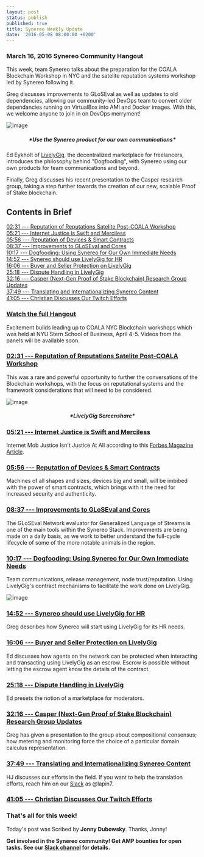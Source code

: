 ```yaml
---
layout: post
status: publish
published: true
title: Synereo Weekly Update
date: '2016-05-08 08:00:00 +0200'
---
```


### March 16, 2016 Synereo Community Hangout

This week, team Synereo talks about the preparation for the COALA Blockchain Workshop in NYC and the satelite reputation systems workshop led by Synereo following it. 

Greg discusses improvements to GLoSEval as well as updates to old dependencies, allowing our community-led DevOps team to convert older dependancies running on VirtualBox into AMI and Docker images. With this, we welcome anyone to join in on DevOps merryment!

![image](https://upload.wikimedia.org/wikipedia/commons/thumb/7/70/Dog_food_aisle.JPG/320px-Dog_food_aisle.JPG)<br>

<h5 style="text-align: center;" markdown="1">*Use the Synereo product for our own communications*</h5>

Ed Eykholt of [LivelyGig](http://livelygig.com), the decentralized marketplace for freelancers, introduces the philosophy behind "Dogfooding", with Synereo using our own products for team communications and beyond.

Finally, Greg discusses his recent presentation to the Casper research group, taking a step further towards the creation of our new, scalable Proof of Stake blockchain.

## Contents in Brief

[02:31 --- Reputation of Reputations Satelite Post-COALA Workshop](https://youtu.be/s3Qaue8rHuM?t=2m31s)<br>
[05:21 --- Internet Justice is Swift and Merciless](https://youtu.be/s3Qaue8rHuM?t=5m21s)<br>
[05:56 --- Reputation of Devices & Smart Contracts](https://youtu.be/s3Qaue8rHuM?t=5m56s)<br>
[08:37 --- Improvements to GLoSEval and Cores](https://youtu.be/s3Qaue8rHuM?t=8m37s)<br>
[10:17 --- Dogfooding: Using Synereo for Our Own Immediate Needs](https://youtu.be/s3Qaue8rHuM?t=10m17s)<br>
[14:52 --- Synereo should use LivelyGig for HR](https://youtu.be/s3Qaue8rHuM?t=14m52s)<br>
[16:06 --- Buyer and Seller Protection on LivelyGig](https://youtu.be/s3Qaue8rHuM?t=966)<br>
[25:18 --- Dispute Handling in LivelyGig](https://www.youtube.com/watch?v=s3Qaue8rHuM&feature=youtu.be&t=1518)<br>
[32:16 --- Casper (Next-Gen Proof of Stake Blockchain) Research Group Updates](https://www.youtube.com/watch?v=s3Qaue8rHuM&feature=youtu.be&t=1936)<br>
[37:49 --- Translating and Internationalizing Synereo Content](https://youtu.be/s3Qaue8rHuM?t=2263)<br>
[41:05 --- Christian Discusses Our Twitch Efforts](https://www.youtube.com/watch?v=s3Qaue8rHuM&feature=youtu.be&t=2464)<br>

### [Watch the full Hangout](https://youtu.be/s3Qaue8rHuM?t=14m52s)

Excitement builds leading up to COALA NYC Blockchain workshops which was held at NYU Stern School of Business, April 4-5. Videos from the panels will be available soon.

### [02:31 --- Reputation of Reputations Satelite Post-COALA Workshop](https://youtu.be/s3Qaue8rHuM?t=2m31s)<br>
This was a rare and powerful opportunity to further the conversations of the Blockchain workshops, with the focus on reputational systems and the framework considerations that will need to be considered.

![image](http://i.imgur.com/B03KODr.jpg)<br>
<h5 style="text-align: center;" markdown="1">*LivelyGig Screenshare*</h5>

### [05:21 --- Internet Justice is Swift and Merciless](https://youtu.be/s3Qaue8rHuM?t=5m21s)<br>
Internet Mob Justice Isn't Justice At All according to this [Forbes Magazine Article](http://www.forbes.com/sites/erikkain/2015/05/14/internet-mob-justice-isnt-justice-at-all/#26b13015284c).<br>

### [05:56 --- Reputation of Devices & Smart Contracts](https://youtu.be/s3Qaue8rHuM?t=5m56s)<br>
Machines of all shapes and sizes, devices big and small, will be imbibed with the power of smart contracts, which brings with it the need for increased security and authenticity.<br>

### [08:37 --- Improvements to GLoSEval and Cores](https://youtu.be/s3Qaue8rHuM?t=8m37s)<br>
The GLoSEval Network evaluator for Generalized Language of Streams is one of the main tools within the Synereo Stack. Improvements are being made on a daily basis, as we work to better understand the full-cycle lifecycle of some of the more notable animals in the region.<br>
  
### [10:17 --- Dogfooding: Using Synereo for Our Own Immediate Needs](https://youtu.be/s3Qaue8rHuM?t=10m17s)<br>

Team communications, release management, node trust/reputation.
Using LivelyGig's contract mechanisms to facilitate the work done on LivelyGig.

![image](http://i.imgur.com/LNEY4A1.jpg)<br>

### [14:52 --- Synereo should use LivelyGig for HR](https://youtu.be/s3Qaue8rHuM?t=14m52s)

Greg describes how Synereo will start using LivelyGig for its HR needs.

### [16:06 --- Buyer and Seller Protection on LivelyGig](https://youtu.be/s3Qaue8rHuM?t=966)

Ed discusses how agents on the network can be protected when interacting and transacting using LivelyGig as an escrow.
Escrow is possible without letting the escrow agent know the details of the contract.

### [25:18 --- Dispute Handling in LivelyGig](https://www.youtube.com/watch?v=s3Qaue8rHuM&feature=youtu.be&t=1518)

Ed presets the notion of a marketplace for moderators.

### [32:16 --- Casper (Next-Gen Proof of Stake Blockchain) Research Group Updates](https://www.youtube.com/watch?v=s3Qaue8rHuM&feature=youtu.be&t=1936)

Greg has given a presentation to the group about compositional consensus; how metering and monitoring force the choice of a particular domain calculus representation. 

### [37:49 --- Translating and Internationalizing Synereo Content](https://youtu.be/s3Qaue8rHuM?t=2263)

HJ discusses our efforts in the field. If you want to help the translation efforts, reach him on our [Slack](http://slack.synereo.com/) as @lapin7.

### [41:05 --- Christian Discusses Our Twitch Efforts](https://www.youtube.com/watch?v=s3Qaue8rHuM&feature=youtu.be&t=2464)

### That's all for this week!
Today's post was Scribed by **Jonny Dubowsky**. Thanks, Jonny!

**Get involved in the Synereo community! Get AMP bounties for open tasks. See our [Slack channel](http://slack.synereo.com/) for details.**
